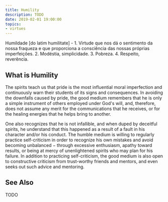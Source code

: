 ```yaml
---
title: Humility
description: TODO
date: 2019-02-01 19:00:00
topics: 
- virtues
---
```


Humildade [do latim humilitate] - 1. Virtude que nos dá o sentimento da nossa fraqueza e que proporciona a consciência das nossas próprias imperfeições. 2. Modéstia, simplicidade. 3. Pobreza. 4. Respeito, reverência.  

## What is Humility
The spirits teach us that pride is the most influential moral imperfection and continuously warn their students of its signs and consequences. In avoiding the downfalls caused by pride, the good medium remembers that he is only a simple instrument of others employed under God's will, and, therefore, does not assume any merit for the communications that he receives, or for the healing energies that he helps bring to another.

One also recognizes that he is not infallible, and when duped by deceitful spirits, he understand that this happened as a result of a fault in his character and/or his conduct.  The humble medium is willing to regularly practice self-criticism in order to recognize his own mistakes and avoid becoming unbalanced − through excessive enthusiasm, apathy toward results, or being at mercy of unenlightened spirits who may plan for his failure. In addition to practicing self-criticism, the good medium is also open to constructive criticism from trust-worthy friends and mentors, and even seeks out such advice and mentoring.


## See Also 
TODO

